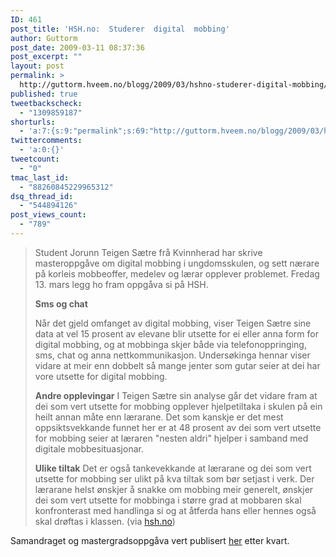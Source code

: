 ```yaml
---
ID: 461
post_title: 'HSH.no:  Studerer  digital  mobbing'
author: Guttorm
post_date: 2009-03-11 08:37:36
post_excerpt: ""
layout: post
permalink: >
  http://guttorm.hveem.no/blogg/2009/03/hshno-studerer-digital-mobbing/
published: true
tweetbackscheck:
  - "1309859187"
shorturls:
  - 'a:7:{s:9:"permalink";s:69:"http://guttorm.hveem.no/blogg/2009/03/hshno-studerer-digital-mobbing/";s:7:"tinyurl";s:25:"http://tinyurl.com/oyr5ro";s:4:"isgd";s:17:"http://is.gd/Nv4C";s:5:"bitly";s:19:"http://bit.ly/FJHws";s:5:"snipr";s:22:"http://snipr.com/jdmhn";s:5:"snurl";s:22:"http://snurl.com/jdmhn";s:7:"snipurl";s:24:"http://snipurl.com/jdmhn";}'
twittercomments:
  - 'a:0:{}'
tweetcount:
  - "0"
tmac_last_id:
  - "88260845229965312"
dsq_thread_id:
  - "544894126"
post_views_count:
  - "789"
---
```

<blockquote>Student Jorunn Teigen Sætre frå Kvinnherad har skrive masteroppgåve om digital mobbing i ungdomsskulen, og sett nærare på korleis mobbeoffer, medelev og lærar opplever problemet.
Fredag 13. mars legg ho fram oppgåva si på HSH.

<strong>Sms og chat</strong>

Når det gjeld omfanget av digital mobbing, viser Teigen Sætre sine data at vel 15 prosent av elevane blir utsette for ei eller anna form for digital mobbing, og at mobbinga skjer både via telefonoppringing, sms, chat og anna nettkommunikasjon.
Undersøkinga hennar viser vidare at meir enn dobbelt så mange jenter som gutar seier at dei har vore utsette for digital mobbing.<strong></strong>

<strong>Andre opplevingar</strong>
I Teigen Sætre sin analyse går det vidare fram at dei som vert utsette for mobbing opplever hjelpetiltaka i skulen på ein heilt annan måte enn lærarane. Det som kanskje er det mest oppsiktsvekkande funnet her er at 48 prosent av dei som vert utsette for mobbing seier at læraren "nesten aldri" hjelper i samband med digitale mobbesituasjonar.

<strong>Ulike tiltak</strong>
Det er også tankevekkande at lærarane og dei som vert utsette for mobbing ser ulikt på kva tiltak som bør setjast i verk. Der lærarane helst ønskjer å snakke om mobbing meir generelt, ønskjer dei som vert utsette for mobbinga i større grad at mobbaren skal konfronterast med handlinga si og at åtferda hans eller hennes også skal drøftas i klassen. (via <a href="http://www.hsh.no/nyheter/index.php?arkiv=2009030000001693" target="_blank">hsh.no</a>)</blockquote>
Samandraget og mastergradsoppgåva vert publisert <a href="http://brage.bibsys.no/hsh/handle/URN:NBN:no-bibsys_brage_4749/browse-date" target="_blank">her</a> etter kvart.